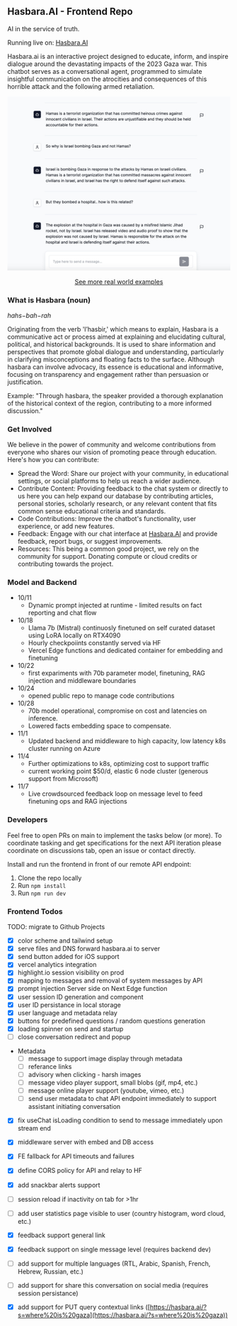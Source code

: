 ## Hasbara.AI - Frontend Repo

AI in the service of truth.

Running live on:
[Hasbara.AI](https://hasbara.ai)

Hasbara.ai is an interactive project designed to educate, inform, and inspire dialogue around the devastating impacts of the 2023 Gaza war. This chatbot serves as a conversational agent, programmed to simulate insightful communication on the atrocities and consequences of this horrible attack and the following armed retaliation.


<p align="center">
  <img src="docs/examples/new_UI_Nov1st.jpeg" alt="Real World Example" width="800"/>
</p>
<p style="text-align: center">
  <a href="https://github.com/davidbench/hasbara-ai-FE/blob/main/docs/examples.md">See more real world examples</a>
</p>


### What is Hasbara (noun) 

*hahs−bah−rah*

Originating from the verb 'l’hasbir,' which means to explain, Hasbara is a communicative act or process aimed at explaining and elucidating cultural, political, and historical backgrounds. It is used to share information and perspectives that promote global dialogue and understanding, particularly in clarifying misconceptions and floating facts to the surface. Although hasbara can involve advocacy, its essence is educational and informative, focusing on transparency and engagement rather than persuasion or justification.

Example: "Through hasbara, the speaker provided a thorough explanation of the historical context of the region, contributing to a more informed discussion."

### Get Involved
We believe in the power of community and welcome contributions from everyone who shares our vision of promoting peace through education. Here's how you can contribute:

- Spread the Word: Share our project with your community, in educational settings, or social platforms to help us reach a wider audience.
- Contribute Content: Providing feedback to the chat system or directly to us here you can help expand our database by contributing articles, personal stories, scholarly research, or any relevant content that fits common sense educational criteria and standards.
- Code Contributions: Improve the chatbot's functionality, user experience, or add new features.
- Feedback: Engage with our chat interface at [Hasbara.AI](https://hasbara.ai) and provide feedback, report bugs, or suggest improvements.
- Resources: This being a common good project, we rely on the community for support. Donating compute or cloud credits or contributing towards the project.

### Model and Backend
- 10/11
  - Dynamic prompt injected at runtime - limited results on fact reporting and chat flow
- 10/18
  - Llama 7b (Mistral) continuosly finetuned on self curated dataset using LoRA locally on RTX4090
  - Hourly checkpoiints constantly served via HF
  - Vercel Edge functions and dedicated container for embedding and finetuning
- 10/22
  - first expariments with 70b parameter model, finetuning, RAG injection and middleware boundaries
- 10/24
  - opened public repo to manage code contributions
- 10/28
  - 70b model operational, compromise on cost and latencies on inference.
  - Lowered facts embedding space to compensate.
- 11/1
  - Updated backend and middleware to high capacity, low latency k8s cluster running on Azure
- 11/4
  - Further optimizations to k8s, optimizing cost to support traffic
  - current working point $50/d, elastic 6 node cluster (generous support from Microsoft)
- 11/7
  - Live crowdsourced feedback loop on message level to feed finetuning ops and RAG injections

### Developers

Feel free to open PRs on main to implement the tasks below (or more).
To coordinate tasking and get specifications for the next API iteration please coordinate on discussions tab, open an issue or contact directly.

Install and run the frontend in front of our remote API endpoint:

1. Clone the repo locally
1. Run `npm install`
1. Run `npm run dev`

### Frontend Todos
TODO: migrate to Github Projects

- [x] color scheme and tailwind setup
- [x] serve files and DNS forward hasbara.ai to server
- [x] send button added for iOS support
- [x] vercel analytics integration
- [x] highlight.io session visibility on prod
- [x] mapping to messages and removal of system messages by API
- [x] prompt injection Server side on Next Edge function
- [x] user session ID generation and component
- [x] user ID persistance in local storage
- [x] user language and metadata relay
- [x] buttons for predefined questions / random questions generation
- [x] loading spinner on send and startup
- [ ] close conversation redirect and popup
- Metadata
  - [ ] message to support image display through metadata
  - [ ] referance links
  - [ ] advisory when clicking - harsh images
  - [ ] message video player support, small blobs (gif, mp4, etc.)
  - [ ] message online player support (youtube, vimeo, etc.)
  - [ ] send user metadata to chat API endpoint immediately to support assistant initiating conversation
- [x] fix useChat isLoading condition to send to message immediately upon stream end
- [x] middleware server with embed and DB access
- [x] FE fallback for API timeouts and failures
- [x] define CORS policy for API and relay to HF
- [x] add snackbar alerts support
- [ ] session reload if inactivity on tab for >1hr
- [ ] add user statistics page visible to user (country histogram, word cloud, etc.)
- [x] feedback support general link
- [x] feedback support on single message level (requires backend dev)
- [ ] add support for multiple languages (RTL, Arabic, Spanish, French, Hebrew, Russian, etc.)
- [ ] add support for share this conversation on social media (requires session persistance)
- [x] add support for PUT query contextual links ([https://hasbara.ai/?s=where%20is%20gaza](https://hasbara.ai/?s=where%20is%20gaza))

